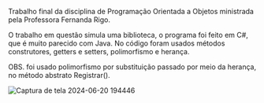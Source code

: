 Trabalho final da disciplina de Programação Orientada a Objetos ministrada pela Professora Fernanda Rigo.

O trabalho em questão simula uma biblioteca, o programa foi feito em C#, que é muito parecido com Java.
No código foram usados métodos construtores, getters e setters, polimorfismo e herança.

OBS. foi usado polimorfismo por substituição passado por meio da herança, no método abstrato Registrar().

![Captura de tela 2024-06-20 194446](https://github.com/MrcSanto/OOP-project/assets/143303894/f7e77cf9-da0c-4bd3-b4f0-2a7e12c484b6)

